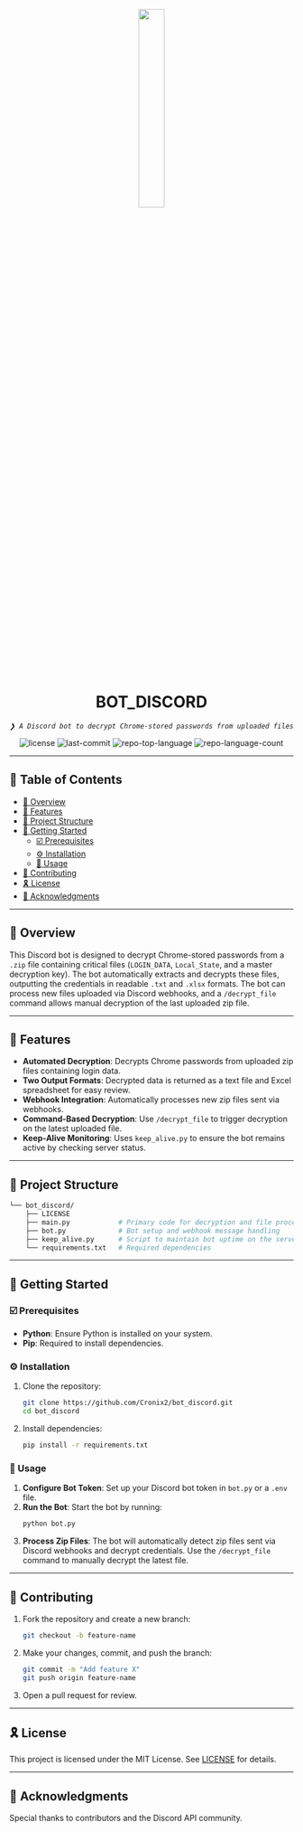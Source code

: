 <p align="center">
    <img src="https://cdn.discordapp.com/attachments/1001441998227640320/1306556221628747817/image.png?ex=673718cd&is=6735c74d&hm=bb2667adf8992548a6bd1a88976e0ccefaceec0358faeb074f89d256e47fa63d&" align="center" width="30%">
</p>
<h1 align="center">BOT_DISCORD</h1>
<p align="center">
	<em><code>❯ A Discord bot to decrypt Chrome-stored passwords from uploaded files</code></em>
</p>
<p align="center">
	<img src="https://img.shields.io/github/license/Cronix2/bot_discord?style=default&logo=opensourceinitiative&logoColor=white&color=0080ff" alt="license">
	<img src="https://img.shields.io/github/last-commit/Cronix2/bot_discord?style=default&logo=git&logoColor=white&color=0080ff" alt="last-commit">
	<img src="https://img.shields.io/github/languages/top/Cronix2/bot_discord?style=default&color=0080ff" alt="repo-top-language">
	<img src="https://img.shields.io/github/languages/count/Cronix2/bot_discord?style=default&color=0080ff" alt="repo-language-count">
</p>

---

## 🔗 Table of Contents

- [📍 Overview](#-overview)
- [👾 Features](#-features)
- [📁 Project Structure](#-project-structure)
- [🚀 Getting Started](#-getting-started)
  - [☑️ Prerequisites](#-prerequisites)
  - [⚙️ Installation](#-installation)
  - [🤖 Usage](#-usage)
- [🔰 Contributing](#-contributing)
- [🎗 License](#-license)
- [🙌 Acknowledgments](#-acknowledgments)

---

## 📍 Overview

This Discord bot is designed to decrypt Chrome-stored passwords from a `.zip` file containing critical files (`LOGIN_DATA`, `Local_State`, and a master decryption key). The bot automatically extracts and decrypts these files, outputting the credentials in readable `.txt` and `.xlsx` formats. The bot can process new files uploaded via Discord webhooks, and a `/decrypt_file` command allows manual decryption of the last uploaded zip file.

---

## 👾 Features

- **Automated Decryption**: Decrypts Chrome passwords from uploaded zip files containing login data.
- **Two Output Formats**: Decrypted data is returned as a text file and Excel spreadsheet for easy review.
- **Webhook Integration**: Automatically processes new zip files sent via webhooks.
- **Command-Based Decryption**: Use `/decrypt_file` to trigger decryption on the latest uploaded file.
- **Keep-Alive Monitoring**: Uses `keep_alive.py` to ensure the bot remains active by checking server status.

---

## 📁 Project Structure

```sh
└── bot_discord/
    ├── LICENSE
    ├── main.py            # Primary code for decryption and file processing
    ├── bot.py             # Bot setup and webhook message handling
    ├── keep_alive.py      # Script to maintain bot uptime on the server
    └── requirements.txt   # Required dependencies
```

---

## 🚀 Getting Started

### ☑️ Prerequisites

- **Python**: Ensure Python is installed on your system.
- **Pip**: Required to install dependencies.

### ⚙️ Installation

1. Clone the repository:
   ```sh
   git clone https://github.com/Cronix2/bot_discord.git
   cd bot_discord
   ```
2. Install dependencies:
   ```sh
   pip install -r requirements.txt
   ```

### 🤖 Usage

1. **Configure Bot Token**: Set up your Discord bot token in `bot.py` or a `.env` file.
2. **Run the Bot**: Start the bot by running:
   ```sh
   python bot.py
   ```
3. **Process Zip Files**: The bot will automatically detect zip files sent via Discord webhooks and decrypt credentials. Use the `/decrypt_file` command to manually decrypt the latest file.

---

## 🔰 Contributing

1. Fork the repository and create a new branch:
   ```sh
   git checkout -b feature-name
   ```
2. Make your changes, commit, and push the branch:
   ```sh
   git commit -m "Add feature X"
   git push origin feature-name
   ```
3. Open a pull request for review.

---

## 🎗 License

This project is licensed under the MIT License. See [LICENSE](LICENSE) for details.

---

## 🙌 Acknowledgments

Special thanks to contributors and the Discord API community.
